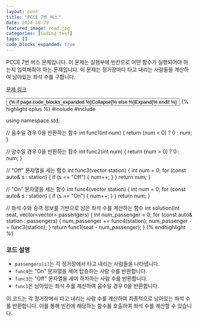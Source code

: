 ```yaml
---
layout: post
title: "PCCE 7번 버스"
date: 2024-10-29
featured_image: road.jpg
categories: [Coding_test]
tags: []
code_blocks_expanded: true
---
```



PCCE 7번 버스 문제입니다. 이 문제는 실행부에 빈칸으로 어떤 함수가 실행되어야 하는지 입력해줘야 하는 문제입니다. 이 문제는 정거장마다 타고 내리는 사람들을 계산하여 남아있는 좌석 수를 구합니다.

[문제 링크](https://school.programmers.co.kr/learn/courses/30/lessons/340201)

<div class="code-block-container {% if page.code_blocks_expanded %}expanded{% endif %}">
    <button class="code-toggle">{% if page.code_blocks_expanded %}Collapse{% else %}Expand{% endif %}</button>
    {% highlight cplus %}
#include <string>
#include <vector>

using namespace std;

// 음수일 경우 0을 반환하는 함수
int func1(int num) {
    return (num < 0) ? 0 : num;
}

// 양수일 경우 0을 반환하는 함수
int func2(int num) {
    return (num > 0) ? 0 : num;
}

// "Off" 문자열을 세는 함수
int func3(vector<string> station) {
    int num = 0;
    for (const auto& s : station) {
        if (s == "Off") {
            num++;
        }
    }
    return num;
}

// "On" 문자열을 세는 함수
int func4(vector<string> station) {
    int num = 0;
    for (const auto& s : station) {
        if (s == "On") {
            num++;
        }
    }
    return num;
}

// 좌석 수와 승객 정보를 기반으로 남은 좌석 수를 계산하는 함수
int solution(int seat, vector<vector<string>> passengers) {
    int num_passenger = 0;
    for (const auto& station : passengers) {
        num_passenger += func4(station);
        num_passenger -= func3(station);
    }
    return func1(seat - num_passenger);
}
    {% endhighlight %}
</div>

### 코드 설명

- `passengers[i]`는 각 정거장에서 타고 내리는 사람들을 나타냅니다.
- `func4`는 "On" 문자열을 세어 탑승하는 사람 수를 반환합니다.
- `func3`는 "Off" 문자열을 세어 하차하는 사람 수를 반환합니다.
- `func1`은 남아있는 좌석 수를 계산하여 음수일 경우 0을 반환합니다.

이 코드는 각 정거장에서 타고 내리는 사람 수를 계산하여 최종적으로 남아있는 좌석 수를 반환합니다.
 이를 통해 빈칸에 해당하는 함수를 호출하여 좌석 수를 계산할 수 있습니다.